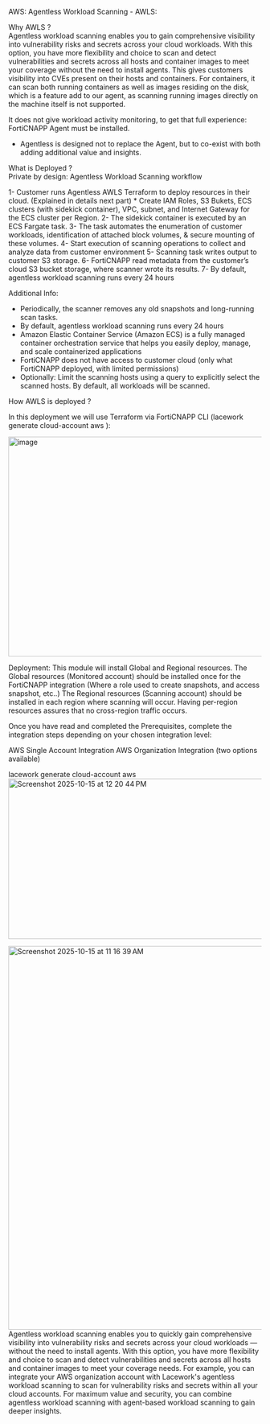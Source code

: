 AWS: Agentless Workload Scanning - AWLS:

Why AWLS ?  
Agentless workload scanning enables you to gain comprehensive visibility into vulnerability risks and secrets across your cloud workloads.
With this option, you have more flexibility and choice to scan and detect vulnerabilities and secrets across all hosts and container images to meet your coverage  without the need to install agents.
This gives customers visibility into CVEs present on their hosts and containers. For containers, it can scan both running containers as well as images residing on the disk,  which is a feature add to our agent, as scanning running images directly on the machine itself is not supported. 

It does not give workload activity monitoring, to get that full experience: FortiCNAPP Agent must be installed.
- Agentless is designed not to replace the Agent, but to co-exist with both adding additional value and insights. 

What is Deployed ?  
Private by design: Agentless Workload Scanning workflow

1- Customer runs Agentless AWLS Terraform to deploy resources in their cloud. (Explained in details next part)
    * Create IAM Roles, S3 Bukets, ECS clusters (with sidekick container), VPC, subnet, and Internet Gateway for the ECS cluster per Region.
2- The sidekick container is executed by an ECS Fargate task.
3- The task automates the enumeration of customer workloads, identification of attached block volumes, & secure mounting of these volumes.
4- Start execution of scanning operations to collect and analyze data from customer environment
5- Scanning task writes output to customer S3 storage.
6- FortiCNAPP read metadata from the customer’s cloud S3 bucket storage, where scanner wrote its results.
7- By default, agentless workload scanning runs every 24 hours

Additional Info:
* Periodically, the scanner removes any old snapshots and long-running scan tasks.
* By default, agentless workload scanning runs every 24 hours
* Amazon Elastic Container Service (Amazon ECS) is a fully managed container orchestration service that helps you easily deploy, manage, and scale containerized applications
* FortiCNAPP does not have access to customer cloud (only what FortiCNAPP deployed, with limited permissions)
* Optionally: Limit the scanning hosts using a query to explicitly select the scanned hosts. By default, all workloads will be scanned.

How AWLS is deployed ?

In this deployment we will use Terraform via FortiCNAPP CLI (lacework generate cloud-account aws ):  

<img width="895" height="437" alt="image" src="https://github.com/user-attachments/assets/181a3eae-b835-47c8-a7c7-5cb9abb1e45d" />




Deployment:
This module will install Global and Regional resources. 
The Global resources (Monitored account) should be installed once for the FortiCNAPP integration (Where a role used to create snapshots, and access snapshot, etc..)
The Regional resources (Scanning account) should be installed in each region where scanning will occur. Having per-region resources assures that no cross-region traffic occurs.


Once you have read and completed the Prerequisites, complete the integration steps depending on your chosen integration level:

AWS Single Account Integration
AWS Organization Integration (two options available)




lacework generate cloud-account aws  
<img width="654" height="319" alt="Screenshot 2025-10-15 at 12 20 44 PM" src="https://github.com/user-attachments/assets/b8b6638d-1317-439b-863a-4f02a8d6928f" />






<img width="753" height="763" alt="Screenshot 2025-10-15 at 11 16 39 AM" src="https://github.com/user-attachments/assets/2e7ed061-1e2c-4dbd-b414-e335992ab14e" />Agentless workload scanning enables you to quickly gain comprehensive visibility into vulnerability risks and secrets across your cloud workloads — without the need to install agents. With this option, you have more flexibility and choice to scan and detect vulnerabilities and secrets across all hosts and container images to meet your coverage needs. For example, you can integrate your AWS organization account with Lacework's agentless workload scanning to scan for vulnerability risks and secrets within all your cloud accounts. For maximum value and security, you can combine agentless workload scanning with agent-based workload scanning to gain deeper insights.

